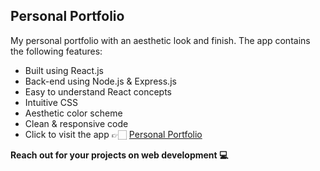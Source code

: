## Personal Portfolio

My personal portfolio with an aesthetic look and finish. The app contains the following features:

- Built using React.js
- Back-end using Node.js & Express.js
- Easy to understand React concepts
- Intuitive CSS
- Aesthetic color scheme
- Clean & responsive code
- Click to visit the app 👉🏻 [Personal Portfolio][website]

<strong> Reach out for your projects on web development 💻 </strong>

<!--Selectors Links-->

[website]: https://sharjeel-riaz.github.io/Sharjeels-Portfolio/
